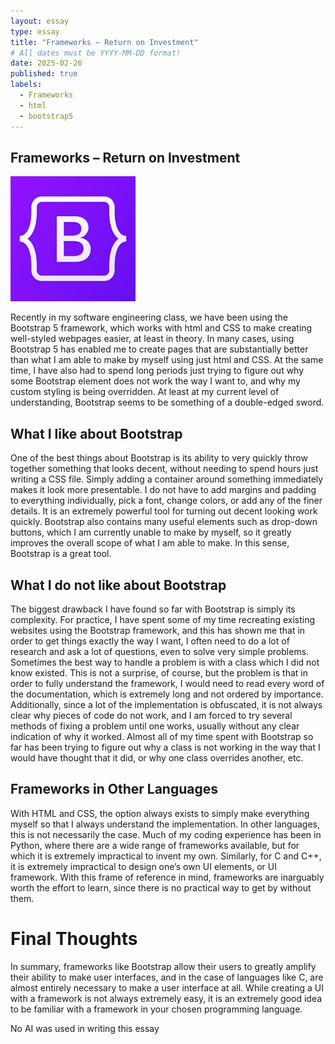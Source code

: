 ```yaml
---
layout: essay
type: essay
title: "Frameworks – Return on Investment"
# All dates must be YYYY-MM-DD format!
date: 2025-02-26
published: true
labels:
  - Frameworks
  - html
  - bootstrap5
---
```


## Frameworks – Return on Investment

<img width="200" class="rounded float-start pe-4" src="../img/bootstrap/bootstrap-social-logo.png">

Recently in my software engineering class, we have been using the Bootstrap 5 framework, which works with html and CSS to make creating well-styled webpages easier, at least in theory. In many cases, using Bootstrap 5 has enabled me to create pages that are substantially better than what I am able to make by myself using just html and CSS. At the same time, I have also had to spend long periods just trying to figure out why some Bootstrap element does not work the way I want to, and why my custom styling is being overridden. At least at my current level of understanding, Bootstrap seems to be something of a double-edged sword.

## What I like about Bootstrap

One of the best things about Bootstrap is its ability to very quickly throw together something that looks decent, without needing to spend hours just writing a CSS file. Simply adding a container around something immediately makes it look more presentable. I do not have to add margins and padding to everything individually, pick a font, change colors, or add any of the finer details. It is an extremely powerful tool for turning out decent looking work quickly. Bootstrap also contains many useful elements such as drop-down buttons, which I am currently unable to make by myself, so it greatly improves the overall scope of what I am able to make. In this sense, Bootstrap is a great tool.

## What I do not like about Bootstrap

The biggest drawback I have found so far with Bootstrap is simply its complexity. For practice, I have spent some of my time recreating existing websites using the Bootstrap framework, and this has shown me that in order to get things exactly the way I want, I often need to do a lot of research and ask a lot of questions, even to solve very simple problems. Sometimes the best way to handle a problem is with a class which I did not know existed. This is not a surprise, of course, but the problem is that in order to fully understand the framework, I would need to read every word of the documentation, which is extremely long and not ordered by importance. Additionally, since a lot of the implementation is obfuscated, it is not always clear why pieces of code do not work, and I am forced to try several methods of fixing a problem until one works, usually without any clear indication of why it worked. Almost all of my time spent with Bootstrap so far has been trying to figure out why a class is not working in the way that I would have thought that it did, or why one class overrides another, etc.

## Frameworks in Other Languages

With HTML and CSS, the option always exists to simply make everything myself so that I always understand the implementation. In other languages, this is not necessarily the case. Much of my coding experience has been in Python, where there are a wide range of frameworks available, but for which it is extremely impractical to invent my own. Similarly, for C and C++, it is extremely impractical to design one’s own UI elements, or UI framework. With this frame of reference in mind, frameworks are inarguably worth the effort to learn, since there is no practical way to get by without them. 

# Final Thoughts

In summary, frameworks like Bootstrap allow their users to greatly amplify their ability to make user interfaces, and in the case of languages like C, are almost entirely necessary to make a user interface at all. While creating a UI with a framework is not always extremely easy, it is an extremely good idea to be familiar with a framework in your chosen programming language. 

No AI was used in writing this essay
